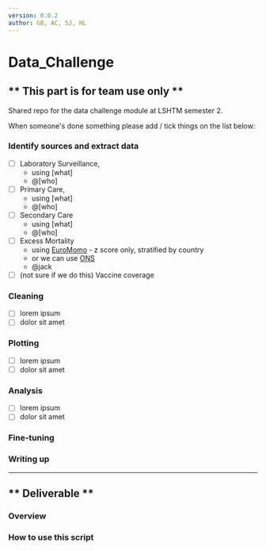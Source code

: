 ```yaml
---
version: 0.0.2
author: GB, AC, SJ, HL
---
```


# Data_Challenge

## \*\* This part is for team use only \*\*

Shared repo for the data challenge module at LSHTM semester 2.

When someone's done something please add / tick things on the list below:

### Identify sources and extract data

- [ ] Laboratory Surveillance, 
  - using [what]
  - @[who]
- [ ] Primary Care, 
  - using [what]
  - @[who]
- [ ] Secondary Care
  - using [what]
  - @[who]
- [ ] Excess Mortality
  - using [EuroMomo](https://www.euromomo.eu/graphs-and-maps#excess-mortality) - z score only, stratified by country
  - or we can use [ONS](https://www.ons.gov.uk/peoplepopulationandcommunity/healthandsocialcare/causesofdeath/datasets/deathregistrationsandoccurrencesbylocalauthorityandhealthboard)
  - @jack
- [ ] (not sure if we do this) Vaccine coverage

### Cleaning

- [ ] lorem ipsum
- [ ] dolor sit amet

### Plotting

- [ ] lorem ipsum
- [ ] dolor sit amet

### Analysis

- [ ] lorem ipsum
- [ ] dolor sit amet

### Fine-tuning

### Writing up

---

## \*\* Deliverable \*\*

### Overview

### How to use this script

#### 
